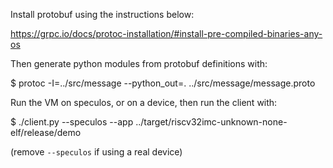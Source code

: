 
Install protobuf using the instructions below:

https://grpc.io/docs/protoc-installation/#install-pre-compiled-binaries-any-os

Then generate python modules from protobuf definitions with:

$ protoc -I=../src/message --python_out=. ../src/message/message.proto

Run the VM on speculos, or on a device, then run the client with:

$ ./client.py --speculos --app ../target/riscv32imc-unknown-none-elf/release/demo

(remove `--speculos` if using a real device)